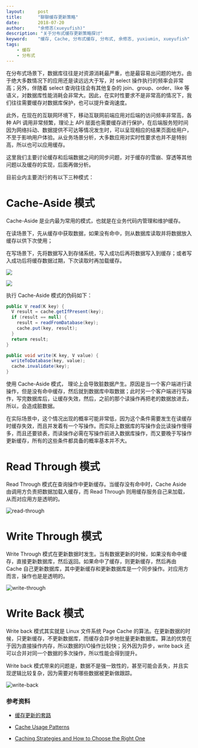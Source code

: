 ```yaml
---
layout:     post
title:      "聊聊缓存更新策略"
date:       2018-07-20
author:     "余修忞(xueyufish)"
description: "关于分布式缓存更新策略探讨"
keyword:    "缓存, Cache, 分布式缓存, 分布式, 余修忞, yuxiumin, xueyufish"
tags:
    - 缓存
    - 分布式
---
```


在分布式场景下，数据库往往是对资源消耗最严重，也是最容易出问题的地方。由于绝大多数情况下的应用还是读远远大于写，对 select 操作执行的频率会非常高；另外，伴随着 select 查询往往会有其他复杂的 join、group、order、like 等语义，对数据库性能消耗会非常大。因此，在实时性要求不是非常高的情况下，我们往往需要缓存对数据库保护，也可以提升查询速度。

此外，在现在的互联网环境下，移动互联网前端应用对后端的访问频率非常高，各种 API 调用非常频繁，理论上 API 层面也需要缓存进行保护，在后端服务短时间因为网络抖动、数据提供不可达等情况发生时，可以呈现相应的结果页面给用户，不至于影响用户体验。从业务场景分析，大多数应用对实时性要求也并不是特别高，所以也可以应用缓存。

这里我们主要讨论缓存和后端数据之间的同步问题，对于缓存的雪崩、穿透等其他问题以及缓存的实现，后面再做分析。

目前业内主要流行的有以下三种模式：

# Cache-Aside 模式
Cache-Aside 是业内最为常用的模式，也就是在业务代码内管理和维护缓存。

在读场景下，先从缓存中获取数据，如果没有命中，则从数据库读取并将数据放入缓存以供下次使用；

在写场景下，先将数据写入到存储系统，写入成功后再将数据写入到缓存；或者写入成功后将缓存数据过期，下次读取时再加载缓存。

![](/assets/image/cache-update-strategy//cce983cbc455596091c6b802a9eb2bb4.png)

![](/assets/image/cache-update-strategy//212f12c3aac659f611fa5a79992d8c37.png)

执行 Cache-Aside 模式的伪码如下：
```java
public V read(K key) {
  V result = cache.getIfPresent(key);
  if (result == null) {
    result = readFromDatabase(key);
    cache.put(key, result);
  }
  return result;
}

public void write(K key, V value) {
  writeToDatabase(key, value);
  cache.invalidate(key);
}
```

使用 Cache-Aside 模式， 理论上会导致脏数据产生。原因是当一个客户端进行读操作，但是没有命中缓存，然后就到数据库中取数据；此时另一个客户端进行写操作，写完数据库后，让缓存失效，然后，之前的那个读操作再把老的数据放进去，所以，会造成脏数据。

在实际场景中，这个情况出现的概率可能非常低，因为这个条件需要发生在读缓存时缓存失效，而且并发着有一个写操作。而实际上数据库的写操作会比读操作慢得多，而且还要锁表，而读操作必需在写操作前进入数据库操作，而又要晚于写操作更新缓存，所有的这些条件都具备的概率基本并不大。

# Read Through 模式

Read Through 模式在查询操作中更新缓存。当缓存没有命中时，Cache Aside 由调用方负责把数据加载入缓存，而 Read Through 则用缓存服务自己来加载，从而对应用方是透明的。

![read-through](/assets/image/cache-update-strategy//read-through.png)

# Write Through 模式

Write Through 模式在更新数据时发生。当有数据更新的时候，如果没有命中缓存，直接更新数据库，然后返回。如果命中了缓存，则更新缓存，然后再由 Cache 自己更新数据库，其中更新缓存和更新数据库是一个同步操作。对应用方而言，操作也是是透明的。

![write-through](/assets/image/cache-update-strategy//write-through.png)

# Write Back 模式

Write back 模式其实就是 Linux 文件系统 Page Cache 的算法。在更新数据的时候，只更新缓存，不更新数据库，而缓存会异步地批量更新数据库。算法的优势在于因为直接操作内存，所以数据的I/O操作比较快；另外因为异步，write back 还可以合并对同一个数据的多次操作，所以性能会得到提升。

Write back 模式带来的问题是，数据不是强一致性的，甚至可能会丢失，并且实现逻辑比较复杂，因为需要对有哪些数据被更新做跟踪。

![write-back](/assets/image/cache-update-strategy//Write-back_with_write-allocation.png)

### 参考资料

* [缓存更新的套路](https://coolshell.cn/articles/17416.html)

* [Cache Usage Patterns](http://www.ehcache.org/documentation/3.5/caching-patterns.html)

* [Caching Strategies and How to Choose the Right One](https://codeahoy.com/2017/08/11/caching-strategies-and-how-to-choose-the-right-one/)
